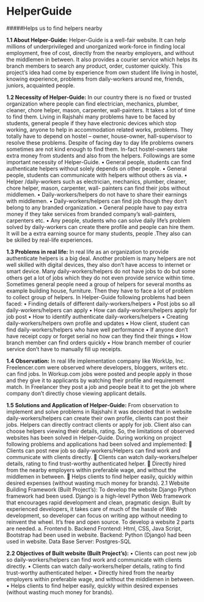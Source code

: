 # HelperGuide
#####Helps us to find helpers nearby

**1.1	About Helper-Guide:**
Helper-Guide is a well-fair website. It can help millions of underprivileged and unorganized work-force in finding local employment, free of cost, directly from the nearby employers, and without the middlemen in between. It also provides a courier service which helps its branch members to search any product, order, customer quickly. 
This project’s idea had come by experience from own student life living in hostel, knowing experience, problems from daily-workers around me, friends, juniors, acquainted people.

**1.2	Necessity of Helper-Guide:**
In our country there is no fixed or trusted organization where people can find electrician, mechanics, plumber, cleaner, chore helper, mason, carpenter, wall-painters. It takes a lot of time to find them. Living in Rajshahi many problems have to be faced by students, general people if they have electronic devices which stop working, anyone to help in accommodation related works, problems. They totally have to depend on hostel – owner, house-owner, hall-supervisor to resolve these problems. Despite of facing day to day life problems owners sometimes are not kind enough to find them. In-fact hostel-owners take extra money from students and also from the helpers. Followings are some important necessity of Helper-Guide.
•	General people, students can find authenticate helpers without solely depends on other people.
•	General people, students can communicate with helpers without others as via.
•	Helper /daily-workers such as electrician, mechanics, plumber, cleaner, chore helper, mason, carpenter, wall- painters can find their jobs without middlemen.
•	Daily-workers/helpers do not have to share their earnings with middlemen.
•	Daily-workers/helpers can find job though they don’t belong to any branded organization.
•	General people have to pay extra money if they take services from branded company’s wall-painters, carpenters etc.
•	Any people, students who can solve daily life’s problem solved by daily-workers can create there profile and people can hire them. It will be a extra earning source for many students, people .They also can be skilled by real-life experiences.


**1.3 Problems in real life:**
In real life as an organization to provide authenticate helpers is a big deal. Another problem is many helpers are not well skilled with digital devices, they also don’t have access to internet or smart device. Many daily-workers/helpers do not have jobs to do but some others get a lot of jobs which they do not even provide service within time. Sometimes general people need a group of helpers for several months as example building house, furniture. Then they have to face a lot of problem to collect group of helpers. In Helper-Guide following problems had been faced:
•	Finding details of different daily-workers/helpers
•	Post jobs so all daily-workers/helpers can apply
•	How can daily-workers/helpers apply for job post
•	How to identify authenticate daily-workers/helpers
•	Creating daily-workers/helpers own profile and updates
•	How client, student can find daily-workers/helpers who have well performance
•	If anyone don’t have receipt copy or forget serial no how can they find their things
•	How branch member can find orders quickly
•	How branch member of courier service don’t have to manually fill up receipts.


**1.4	Observation:** In real life implementation company like WorkUp, Inc.
Freelencer.com were observed where developers, bloggers, writers etc. can find jobs.
In Workup.com jobs were posted and people apply in those and they give it to applicants by watching their profile and requirement match. In Freelancer they post a job and people beat it to get the job where company don’t directly chose viewing applicant details.

**1.5	 Solutions and Application of Helper-Guide:**
From observation to implement and solve problems in Rajshahi it was deceided that in website daily-workers/helpers can create their own profile, clients can post their jobs. Helpers can directly contract clients or apply for job. Client also can choose helpers viewing their details, rating. So, the limitations of observed websites has been solved in Helper-Guide.
During working on project following problems and applications had been solved and implemented:
	Clients can post new job so daily-workers/Helpers can find work and communicate with clients directly.
	Clients can watch daily-workers/helper details, rating to find trust-worthy authenticated helper.
	 Directly hired from the nearby employers within preferable wage, and without the middlemen in between.
	Helps clients to find helper easily, quickly within desired expenses (without wasting much money for brands).
2.1 Website Building Framework (Built Project’s):
To develop the website Django Python framework had been used. Django is a high-level Python Web framework that encourages rapid development and clean, pragmatic design. Built by experienced developers, it takes care of much of the hassle of Web development, so developer can focus on writing app without needing to reinvent the wheel. It’s free and open source.
To develop a website 2 parts are needed.
a.	Frontend
b.	Backend
Frontend: Html, CSS, Java Script, Bootstrap had been used in website.
Backend: Python (Django) had been used in website.
Data Base Server: Postgres-SQL


**2.2 Objectives of Built website (Built Project’s):**
•	Clients can post new job so daily-workers/helpers can find work and communicate with clients directly.
•	Clients can watch daily-workers/helper details, rating to find trust-worthy authenticated helper.
•	 Directly hired from the nearby employers within preferable wage, and without the middlemen in between.
•	Helps clients to find helper easily, quickly within desired expenses (without wasting much money for brands).

